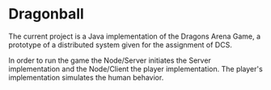 Dragonball
==========

The current project is a Java implementation of the Dragons Arena Game, a prototype of a distributed system given for the assignment of DCS.


In order to run the game the Node/Server initiates the Server implementation and the Node/Client the player implementation. The player's implementation simulates the human behavior. 
